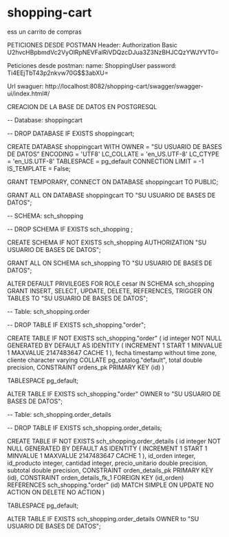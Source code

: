 # shopping-cart
ess un carrito de compras


PETICIONES DESDE POSTMAN
Header: Authorization Basic U2hvcHBpbmdVc2VyOlRpNEVFalRiVDQzcDJua3Z3NzBHJCQzYWJYVT0=


Peticiones desde postman:
name: ShoppingUser
password: Ti4EEjTbT43p2nkvw70G$$3abXU=


Url swaguer: http://localhost:8082/shopping-cart/swagger/swagger-ui/index.html#/



CREACION DE LA BASE DE DATOS EN POSTGRESQL

-- Database: shoppingcart

-- DROP DATABASE IF EXISTS shoppingcart;

CREATE DATABASE shoppingcart
    WITH
    OWNER = "SU USUARIO DE BASES DE DATOS"
    ENCODING = 'UTF8'
    LC_COLLATE = 'en_US.UTF-8'
    LC_CTYPE = 'en_US.UTF-8'
    TABLESPACE = pg_default
    CONNECTION LIMIT = -1
    IS_TEMPLATE = False;

GRANT TEMPORARY, CONNECT ON DATABASE shoppingcart TO PUBLIC;

GRANT ALL ON DATABASE shoppingcart TO "SU USUARIO DE BASES DE DATOS";

-- SCHEMA: sch_shopping

-- DROP SCHEMA IF EXISTS sch_shopping ;

CREATE SCHEMA IF NOT EXISTS sch_shopping
    AUTHORIZATION "SU USUARIO DE BASES DE DATOS";

GRANT ALL ON SCHEMA sch_shopping TO "SU USUARIO DE BASES DE DATOS";

ALTER DEFAULT PRIVILEGES FOR ROLE cesar IN SCHEMA sch_shopping
GRANT INSERT, SELECT, UPDATE, DELETE, REFERENCES, TRIGGER ON TABLES TO "SU USUARIO DE BASES DE DATOS";

-- Table: sch_shopping.order

-- DROP TABLE IF EXISTS sch_shopping."order";

CREATE TABLE IF NOT EXISTS sch_shopping."order"
(
    id integer NOT NULL GENERATED BY DEFAULT AS IDENTITY ( INCREMENT 1 START 1 MINVALUE 1 MAXVALUE 2147483647 CACHE 1 ),
    fecha timestamp without time zone,
    cliente character varying COLLATE pg_catalog."default",
    total double precision,
    CONSTRAINT ordens_pk PRIMARY KEY (id)
)

TABLESPACE pg_default;

ALTER TABLE IF EXISTS sch_shopping."order"
    OWNER to "SU USUARIO DE BASES DE DATOS";
    
 -- Table: sch_shopping.order_details

-- DROP TABLE IF EXISTS sch_shopping.order_details;

CREATE TABLE IF NOT EXISTS sch_shopping.order_details
(
    id integer NOT NULL GENERATED BY DEFAULT AS IDENTITY ( INCREMENT 1 START 1 MINVALUE 1 MAXVALUE 2147483647 CACHE 1 ),
    id_orden integer,
    id_producto integer,
    cantidad integer,
    precio_unitario double precision,
    subtotal double precision,
    CONSTRAINT orden_details_pk PRIMARY KEY (id),
    CONSTRAINT orden_details_fk_1 FOREIGN KEY (id_orden)
        REFERENCES sch_shopping."order" (id) MATCH SIMPLE
        ON UPDATE NO ACTION
        ON DELETE NO ACTION
)

TABLESPACE pg_default;

ALTER TABLE IF EXISTS sch_shopping.order_details
    OWNER to "SU USUARIO DE BASES DE DATOS";
